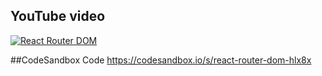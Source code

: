 ## YouTube video

<a href="https://www.youtube.com/watch?v=cN6gdSRe6aA"><img src="https://img.youtube.com/vi/cN6gdSRe6aA/hqdefault.jpg" alt='React Router DOM'></a>


##CodeSandbox Code
https://codesandbox.io/s/react-router-dom-hlx8x
